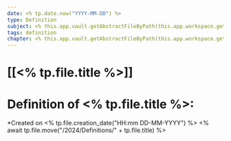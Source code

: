 ```yaml
---
date: <% tp.date.now("YYYY-MM-DD") %>
type: Definition
subject: <% this.app.vault.getAbstractFileByPath(this.app.workspace.getLastOpenFiles()[0]).parent.name %>
tags: definition
chapter: <% this.app.vault.getAbstractFileByPath(this.app.workspace.getLastOpenFiles()[0]).parent.name %>
---
```


# [[<% tp.file.title %>]]

# Definition of <% tp.file.title %>:
*Created on <% tp.file.creation_date("HH:mm DD-MM-YYYY") %>
<% await tp.file.move("/2024/Definitions/" + tp.file.title) %>

